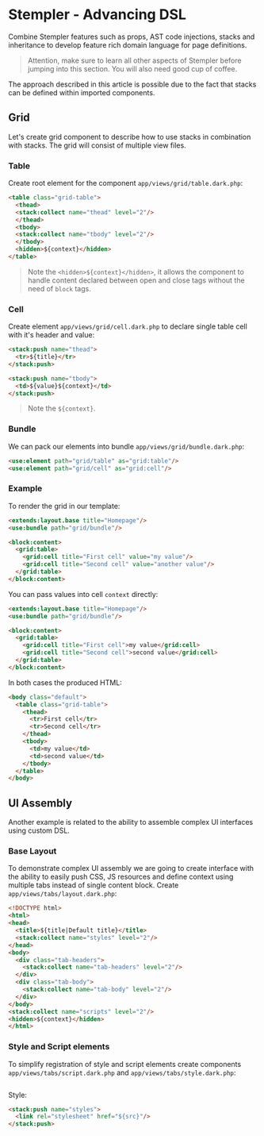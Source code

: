 # Stempler - Advancing DSL
Combine Stempler features such as props, AST code injections, stacks and inheritance to develop feature rich domain 
language for page definitions. 

> Attention, make sure to learn all other aspects of Stempler before jumping into this section. You will also need good 
> cup of coffee.

The approach described in this article is possible due to the fact that stacks can be defined within imported components.

## Grid
Let's create grid component to describe how to use stacks in combination with stacks. The grid will consist of multiple view files.

### Table
Create root element for the component `app/views/grid/table.dark.php`:

```html
<table class="grid-table">
  <thead>
  <stack:collect name="thead" level="2"/>
  </thead>
  <tbody>
  <stack:collect name="tbody" level="2"/>
  </tbody>
  <hidden>${context}</hidden>
</table>
```

> Note the `<hidden>${context}</hidden>`, it allows the component to handle content declared between open and close tags
> without the need of `block` tags.

### Cell
Create element `app/views/grid/cell.dark.php` to declare single table cell with it's header and value:

```html
<stack:push name="thead">
  <tr>${title}</tr>
</stack:push>

<stack:push name="tbody">
  <td>${value}${context}</td>
</stack:push>
```

> Note the `${context}`.

### Bundle
We can pack our elements into bundle `app/views/grid/bundle.dark.php`:

```html
<use:element path="grid/table" as="grid:table"/>
<use:element path="grid/cell" as="grid:cell"/>
```

### Example
To render the grid in our template:

```html
<extends:layout.base title="Homepage"/>
<use:bundle path="grid/bundle"/>

<block:content>
  <grid:table>
    <grid:cell title="First cell" value="my value"/>
    <grid:cell title="Second cell" value="another value"/>
  </grid:table>
</block:content>
```

You can pass values into cell `context` directly:

```html
<extends:layout.base title="Homepage"/>
<use:bundle path="grid/bundle"/>

<block:content>
  <grid:table>
    <grid:cell title="First cell">my value</grid:cell>
    <grid:cell title="Second cell">second value</grid:cell>
  </grid:table>
</block:content>
```

In both cases the produced HTML:

```html
<body class="default">
  <table class="grid-table">
    <thead>
      <tr>First cell</tr>
      <tr>Second cell</tr>
    </thead>
    <tbody>
      <td>my value</td>
      <td>second value</td>
    </tbody>
  </table>
</body>
```

## UI Assembly
Another example is related to the ability to assemble complex UI interfaces using custom DSL.

### Base Layout
To demonstrate complex UI assembly we are going to create interface with the ability to easily push CSS, JS resources
and define context using multiple tabs instead of single content block. Create `app/views/tabs/layout.dark.php`:

```html
<!DOCTYPE html>
<html>
<head>
  <title>${title|Default title}</title>
  <stack:collect name="styles" level="2"/>
</head>
<body>
  <div class="tab-headers">
    <stack:collect name="tab-headers" level="2"/>
  </div>
  <div class="tab-body">
    <stack:collect name="tab-body" level="2"/>
  </div>
</body>
<stack:collect name="scripts" level="2"/>
<hidden>${context}</hidden>
</html>
```

### Style and Script elements
To simplify registration of style and script elements create components `app/views/tabs/script.dark.php` and `app/views/tabs/style.dark.php`:

```html

```

Style:
```html
<stack:push name="styles">
  <link rel="stylesheet" href="${src}"/>
</stack:push>
```

